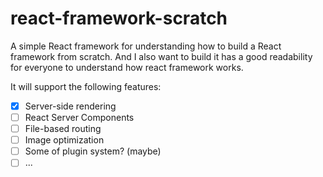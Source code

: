 # react-framework-scratch

A simple React framework for understanding how to build a React framework from scratch. And I also want to build it has a good readability for everyone to understand how react framework works.

It will support the following features:

- [x] Server-side rendering
- [ ] React Server Components
- [ ] File-based routing
- [ ] Image optimization
- [ ] Some of plugin system? (maybe)
- [ ] ...
